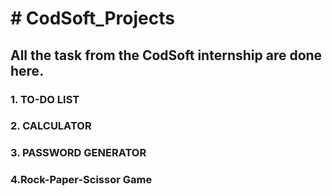 <h1># CodSoft_Projects</h1>
<h2>All the task from the CodSoft internship are done here.</h2>
<h3>1. TO-DO LIST</h3>
<h3>2. CALCULATOR</h3>
<h3>3. PASSWORD GENERATOR</h3>
<h3>4.Rock-Paper-Scissor Game</h3>
